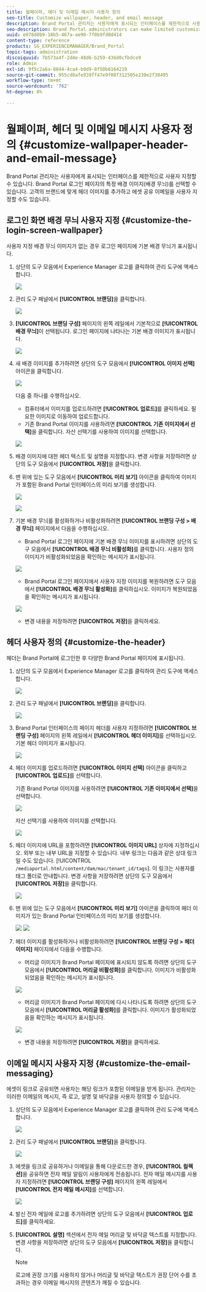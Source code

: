 ```yaml
---
title: 월페이퍼, 헤더 및 이메일 메시지 사용자 정의
seo-title: Customize wallpaper, header, and email message
description: Brand Portal 관리자는 사용자에게 표시되는 인터페이스를 제한적으로 사용자 지정할 수 있습니다. Brand Portal 로그인 페이지의 특정 배경 이미지(배경 무늬)를 선택할 수 있습니다. 고객의 브랜드에 맞게 헤더 이미지를 추가하고 에셋 공유 이메일을 사용자 지정할 수도 있습니다.
seo-description: Brand Portal administrators can make limited customizations to the interface displayed to users. You can choose a specific background image (wallpaper) for the Brand Portal login page. You can also add a header image and customize asset sharing emails to match the customer’s brand.
uuid: e078d0b9-18b5-467a-ae90-7f0b9fd0d414
content-type: reference
products: SG_EXPERIENCEMANAGER/Brand_Portal
topic-tags: administration
discoiquuid: 7b573a4f-2d4e-48d6-b259-436d0cfbdce9
role: Admin
exl-id: 9f5c2a6a-8844-4ca4-b0d9-8f50b6164219
source-git-commit: 955cd8afe939ff47e9f08f312505e230e2f38495
workflow-type: tm+mt
source-wordcount: '762'
ht-degree: 0%

---
```


# 월페이퍼, 헤더 및 이메일 메시지 사용자 정의 {#customize-wallpaper-header-and-email-message}

Brand Portal 관리자는 사용자에게 표시되는 인터페이스를 제한적으로 사용자 지정할 수 있습니다. Brand Portal 로그인 페이지의 특정 배경 이미지(배경 무늬)를 선택할 수 있습니다. 고객의 브랜드에 맞게 헤더 이미지를 추가하고 에셋 공유 이메일을 사용자 지정할 수도 있습니다.

## 로그인 화면 배경 무늬 사용자 지정 {#customize-the-login-screen-wallpaper}

사용자 지정 배경 무늬 이미지가 없는 경우 로그인 페이지에 기본 배경 무늬가 표시됩니다.

1. 상단의 도구 모음에서 Experience Manager 로고를 클릭하여 관리 도구에 액세스합니다.

   ![](assets/aemlogo.png)

1. 관리 도구 패널에서 **[!UICONTROL 브랜딩]**&#x200B;을 클릭합니다.


   ![](assets/admin-tools-panel-10.png)

1. **[!UICONTROL 브랜딩 구성]** 페이지의 왼쪽 레일에서 기본적으로 **[!UICONTROL 배경 무늬]**&#x200B;이 선택됩니다. 로그인 페이지에 나타나는 기본 배경 이미지가 표시됩니다.

   ![](assets/default_wallpaper.png)

1. 새 배경 이미지를 추가하려면 상단의 도구 모음에서 **[!UICONTROL 이미지 선택]** 아이콘을 클릭합니다.

   ![](assets/choose_wallpaperimage.png)

   다음 중 하나를 수행하십시오.

   * 컴퓨터에서 이미지를 업로드하려면 **[!UICONTROL 업로드]**&#x200B;를 클릭하세요. 필요한 이미지로 이동하여 업로드합니다.
   * 기존 Brand Portal 이미지를 사용하려면 **[!UICONTROL 기존 이미지에서 선택]**&#x200B;을 클릭합니다. 자산 선택기를 사용하여 이미지를 선택합니다.

   ![](assets/asset-picker.png)

1. 배경 이미지에 대한 헤더 텍스트 및 설명을 지정합니다. 변경 사항을 저장하려면 상단의 도구 모음에서 **[!UICONTROL 저장]**&#x200B;을 클릭합니다.

1. 맨 위에 있는 도구 모음에서 **[!UICONTROL 미리 보기]** 아이콘을 클릭하여 이미지가 포함된 Brand Portal 인터페이스의 미리 보기를 생성합니다.

   ![](assets/chlimage_1.png)

   ![](assets/custom-wallpaper-preview.png)

1. 기본 배경 무늬를 활성화하거나 비활성화하려면 **[!UICONTROL 브랜딩 구성 > 배경 무늬]** 페이지에서 다음을 수행하십시오.

   * Brand Portal 로그인 페이지에 기본 배경 무늬 이미지를 표시하려면 상단의 도구 모음에서 **[!UICONTROL 배경 무늬 비활성화]**&#x200B;를 클릭합니다. 사용자 정의 이미지가 비활성화되었음을 확인하는 메시지가 표시됩니다.

   ![](assets/chlimage_1-1.png)

   * Brand Portal 로그인 페이지에서 사용자 지정 이미지를 복원하려면 도구 모음에서 **[!UICONTROL 배경 무늬 활성화]**&#x200B;를 클릭하십시오. 이미지가 복원되었음을 확인하는 메시지가 표시됩니다.

   ![](assets/chlimage_1-2.png)

   * 변경 내용을 저장하려면 **[!UICONTROL 저장]**&#x200B;을 클릭하세요.

## 헤더 사용자 정의 {#customize-the-header}

헤더는 Brand Portal에 로그인한 후 다양한 Brand Portal 페이지에 표시됩니다.

1. 상단의 도구 모음에서 Experience Manager 로고를 클릭하여 관리 도구에 액세스합니다.

   ![](assets/aemlogo.png)

1. 관리 도구 패널에서 **[!UICONTROL 브랜딩]**&#x200B;을 클릭합니다.

   ![](assets/admin-tools-panel-11.png)

1. Brand Portal 인터페이스의 페이지 헤더를 사용자 지정하려면 **[!UICONTROL 브랜딩 구성]** 페이지의 왼쪽 레일에서 **[!UICONTROL 헤더 이미지]**&#x200B;를 선택하십시오. 기본 헤더 이미지가 표시됩니다.

   ![](assets/default-header.png)

1. 헤더 이미지를 업로드하려면 **[!UICONTROL 이미지 선택]** 아이콘을 클릭하고 **[!UICONTROL 업로드]**&#x200B;를 선택합니다.

   기존 Brand Portal 이미지를 사용하려면 **[!UICONTROL 기존 이미지에서 선택]**&#x200B;을 선택합니다.

   ![](assets/choose_wallpaperimage-1.png)

   자산 선택기를 사용하여 이미지를 선택합니다.

   ![](assets/asset-picker-header.png)

1. 헤더 이미지에 URL을 포함하려면 **[!UICONTROL 이미지 URL]** 상자에 지정하십시오. 외부 또는 내부 URL을 지정할 수 있습니다. 내부 링크는 다음과 같은 상대 링크일 수도 있습니다.
   [!UICONTROL `/mediaportal.html/content/dam/mac/tenant_id/tags`].
이 링크는 사용자를 태그 폴더로 안내합니다.
변경 사항을 저장하려면 상단의 도구 모음에서 **[!UICONTROL 저장]**&#x200B;을 클릭합니다.

   ![](assets/configure_brandingheaderimageurl.png)

1. 맨 위에 있는 도구 모음에서 **[!UICONTROL 미리 보기]** 아이콘을 클릭하여 헤더 이미지가 있는 Brand Portal 인터페이스의 미리 보기를 생성합니다.

   ![](assets/chlimage_1-3.png)
   ![](assets/custom_header_preview.png)

1. 헤더 이미지를 활성화하거나 비활성화하려면 **[!UICONTROL 브랜딩 구성 > 헤더 이미지]** 페이지에서 다음을 수행합니다.

   * 머리글 이미지가 Brand Portal 페이지에 표시되지 않도록 하려면 상단의 도구 모음에서 **[!UICONTROL 머리글 비활성화]**&#x200B;를 클릭합니다. 이미지가 비활성화되었음을 확인하는 메시지가 표시됩니다.

   ![](assets/chlimage_1-4.png)

   * 머리글 이미지가 Brand Portal 페이지에 다시 나타나도록 하려면 상단의 도구 모음에서 **[!UICONTROL 머리글 활성화]**&#x200B;를 클릭합니다. 이미지가 활성화되었음을 확인하는 메시지가 표시됩니다.

   ![](assets/chlimage_1-5.png)

   * 변경 내용을 저장하려면 **[!UICONTROL 저장]**&#x200B;을 클릭하세요.

## 이메일 메시지 사용자 지정 {#customize-the-email-messaging}

에셋이 링크로 공유되면 사용자는 해당 링크가 포함된 이메일을 받게 됩니다. 관리자는 이러한 이메일의 메시지, 즉 로고, 설명 및 바닥글을 사용자 정의할 수 있습니다.

1. 상단의 도구 모음에서 Experience Manager 로고를 클릭하여 관리 도구에 액세스합니다.

   ![](assets/aemlogo.png)

1. 관리 도구 패널에서 **[!UICONTROL 브랜딩]**&#x200B;을 클릭합니다.

   ![](assets/admin-tools-panel-12.png)

1. 에셋을 링크로 공유하거나 이메일을 통해 다운로드한 경우, **[!UICONTROL 컬렉션]**&#x200B;을 공유하면 전자 메일 알림이 사용자에게 전송됩니다. 전자 메일 메시지를 사용자 지정하려면 **[!UICONTROL 브랜딩 구성]** 페이지의 왼쪽 레일에서 **[!UICONTROL 전자 메일 메시지]**&#x200B;를 선택합니다.

   ![](assets/configure-branding-page-email.png)

1. 발신 전자 메일에 로고를 추가하려면 상단의 도구 모음에서 **[!UICONTROL 업로드]**&#x200B;를 클릭하세요.

1. **[!UICONTROL 설명]** 섹션에서 전자 메일 머리글 및 바닥글 텍스트를 지정합니다. 변경 사항을 저장하려면 상단의 도구 모음에서 **[!UICONTROL 저장]**&#x200B;을 클릭합니다.

   >[!NOTE]
   >
   >로고에 권장 크기를 사용하지 않거나 머리글 및 바닥글 텍스트가 권장 단어 수를 초과하는 경우 이메일 메시지의 콘텐츠가 깨질 수 있습니다.
